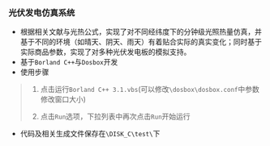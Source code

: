 ### 光伏发电仿真系统



* 根据相关文献与光热公式，实现了对不同经纬度下的分钟级光照热量仿真，并基于不同的环境（如晴天、阴天、雨天）有着贴合实际的真实变化；同时基于实际商品参数，实现了对多种光伏发电板的模拟支持。
* 基于`Borland C++`与`Dosbox`开发
* 使用步骤

>1. 点击运行`Borland C++ 3.1.vbs`(可以修改`\dosbox\dosbox.conf`中参数修改窗口大小)
>
>2. 点击`Run`选项，下拉列表中再次点击`Run`开始运行

* 代码及相关生成文件保存在`\DISK_C\test\`下